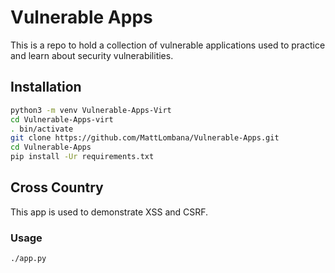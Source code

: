 # Vulnerable Apps

This is a repo to hold a collection of vulnerable applications used to practice and learn about
security vulnerabilities.


## Installation

```sh
python3 -m venv Vulnerable-Apps-Virt
cd Vulnerable-Apps-virt
. bin/activate
git clone https://github.com/MattLombana/Vulnerable-Apps.git
cd Vulnerable-Apps
pip install -Ur requirements.txt
```

## Cross Country

This app is used to demonstrate XSS and CSRF.

### Usage

```sh
./app.py
```
